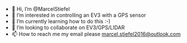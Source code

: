 - 👋 Hi, I’m @MarcelStiefel
- 👀 I’m interested in controlling an EV3 with a GPS sensor
- 🌱 I’m currently learning how to do this :-)
- 💞️ I’m looking to collaborate on EV3/GPS/LIDAR
- 📫 How to reach me my email please  marcel.stiefel2016@outlook.com

<!---
MarcelStiefel/MarcelStiefel is a ✨ special ✨ repository because its `README.md` (this file) appears on your GitHub profile.
You can click the Preview link to take a look at your changes.
--->
